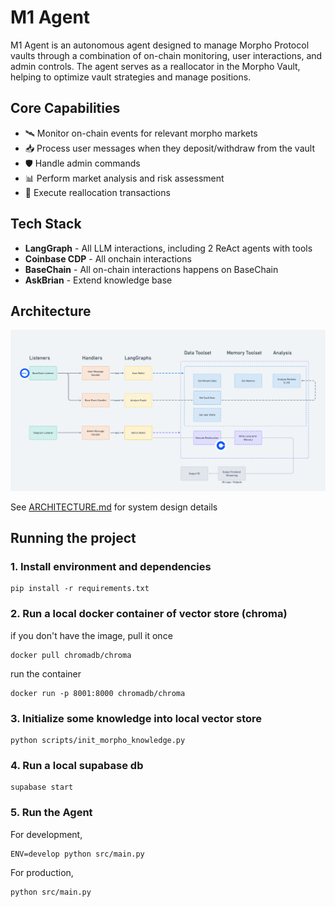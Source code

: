 # M1 Agent 

M1 Agent is an autonomous agent designed to manage Morpho Protocol vaults through a combination of on-chain monitoring, user interactions, and admin controls. The agent serves as a reallocator in the Morpho Vault, helping to optimize vault strategies and manage positions.

## Core Capabilities

- 🛰️ Monitor on-chain events for relevant morpho markets
- 📥 Process user messages when they deposit/withdraw from the vault
- 🛡️ Handle admin commands
- 📊 Perform market analysis and risk assessment
- 🚀 Execute reallocation transactions

## Tech Stack

- **LangGraph** - All LLM interactions, including 2 ReAct agents with tools
- **Coinbase CDP** - All onchain interactions
- **BaseChain** - All on-chain interactions happens on BaseChain
- **AskBrian** - Extend knowledge base

## Architecture

![](./docs/architecture.png)

See [ARCHITECTURE.md](ARCHITECTURE.md) for system design details

## Running the project

### 1. Install environment and dependencies

```
pip install -r requirements.txt
```

### 2. Run a local docker container of vector store (chroma)

if you don't have the image, pull it once
```
docker pull chromadb/chroma
```

run the container
```
docker run -p 8001:8000 chromadb/chroma
```

### 3. Initialize some knowledge into local vector store

```
python scripts/init_morpho_knowledge.py
```

### 4. Run a local supabase db

```
supabase start
```

### 5. Run the Agent

For development,
```
ENV=develop python src/main.py
```

For production,

```
python src/main.py
```
